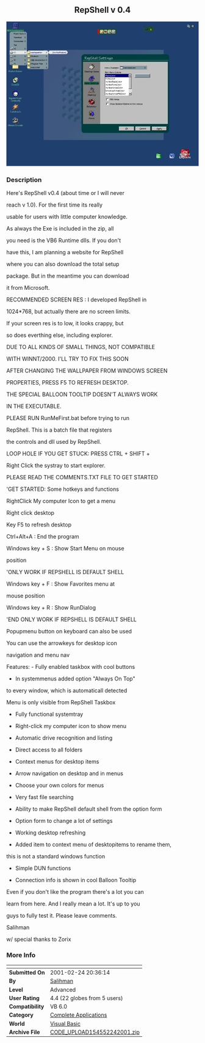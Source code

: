 ﻿<div align="center">

## RepShell v 0\.4

<img src="PIC20012241739147414.jpg">
</div>

### Description

Here's RepShell v0.4 (about time or I will never

reach v 1.0). For the first time its really

usable for users with little computer knowledge.

As always the Exe is included in the zip, all

you need is the VB6 Runtime dlls. If you don't

have this, I am planning a website for RepShell

where you can also download the total setup

package. But in the meantime you can download

it from Microsoft.

RECOMMENDED SCREEN RES : I developed RepShell in

1024*768, but actually there are no screen limits.

If your screen res is to low, it looks crappy, but

so does everthing else, including explorer.

DUE TO ALL KINDS OF SMALL THINGS, NOT COMPATIBLE

WITH WINNT/2000. I'LL TRY TO FIX THIS SOON

AFTER CHANGING THE WALLPAPER FROM WINDOWS SCREEN

PROPERTIES, PRESS F5 TO REFRESH DESKTOP.

THE SPECIAL BALLOON TOOLTIP DOESN'T ALWAYS WORK

IN THE EXECUTABLE.

PLEASE RUN RunMeFirst.bat before trying to run

RepShell. This is a batch file that registers

the controls and dll used by RepShell.

LOOP HOLE IF YOU GET STUCK: PRESS CTRL + SHIFT +

Right Click the systray to start explorer.

PLEASE READ THE COMMENTS.TXT FILE TO GET STARTED

'GET STARTED: Some hotkeys and functions

RightClick My computer Icon to get a menu

Right click desktop

Key F5 to refresh desktop

Ctrl+Alt+A   : End the program

Windows key + S : Show Start Menu on mouse

position

'ONLY WORK IF REPSHELL IS DEFAULT SHELL

Windows key + F : Show Favorites menu at

mouse position

Windows key + R : Show RunDialog

'END ONLY WORK IF REPSHELL IS DEFAULT SHELL

Popupmenu button on keyboard can also be used

You can use the arrowkeys for desktop icon

navigation and menu nav

Features:  - Fully enabled taskbox with cool buttons

- In systemmenus added option "Always On Top"

to every window, which is automaticall detected

Menu is only visible from RepShell Taskbox

- Fully functional systemtray

- Right-click my computer icon to show menu

- Automatic drive recognition and listing

- Direct access to all folders

- Context menus for desktop items

- Arrow navigation on desktop and in menus

- Choose your own colors for menus

- Very fast file searching

- Ability to make RepShell default shell from the option form

- Option form to change a lot of settings

- Working desktop refreshing

- Added item to context menu of desktopitems to rename them,

this is not a standard windows function

- Simple DUN functions

- Connection info is shown in cool Balloon Tooltip

Even if you don't like the program there's a lot you can

learn from here. And I really mean a lot. It's up to you

guys to fully test it. Please leave comments.

Salihman

w/ special thanks to Zorix
 
### More Info
 


<span>             |<span>
---                |---
**Submitted On**   |2001-02-24 20:36:14
**By**             |[Salihman](https://github.com/Planet-Source-Code/PSCIndex/blob/master/ByAuthor/salihman.md)
**Level**          |Advanced
**User Rating**    |4.4 (22 globes from 5 users)
**Compatibility**  |VB 6\.0
**Category**       |[Complete Applications](https://github.com/Planet-Source-Code/PSCIndex/blob/master/ByCategory/complete-applications__1-27.md)
**World**          |[Visual Basic](https://github.com/Planet-Source-Code/PSCIndex/blob/master/ByWorld/visual-basic.md)
**Archive File**   |[CODE\_UPLOAD154552242001\.zip](https://github.com/Planet-Source-Code/salihman-repshell-v-0-4__1-21311/archive/master.zip)








